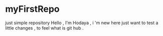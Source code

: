 # myFirstRepo
just simple repository
Hello ,
I'm Hodaya , i 'm new here 
just want to test a  little changes , to feel what is git hub .

